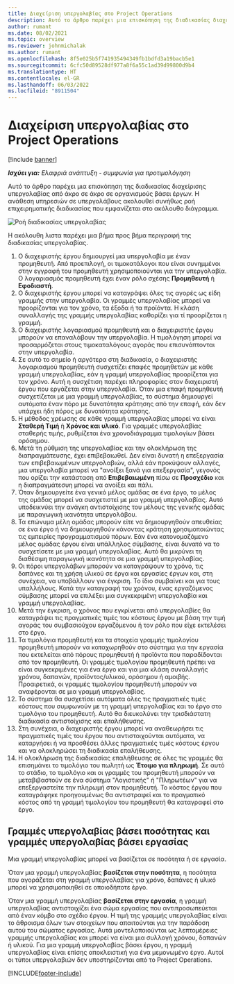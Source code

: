 ```yaml
---
title: Διαχείριση υπεργολαβίας στο Project Operations
description: Αυτό το άρθρο παρέχει μια επισκόπηση της διαδικασίας διαχείρισης υπεργολαβίας από άκρο σε άκρο συνήθως σε οργανισμούς βάσει έργων.
author: rumant
ms.date: 08/02/2021
ms.topic: overview
ms.reviewer: johnmichalak
ms.author: rumant
ms.openlocfilehash: 8f5e025b5f741935494349fb1bdfd3a19bacb5e1
ms.sourcegitcommit: 6cfc50d89528df977a8f6a55c1ad39d99800d9b4
ms.translationtype: HT
ms.contentlocale: el-GR
ms.lasthandoff: 06/03/2022
ms.locfileid: "8911504"
---
```

# <a name="subcontract-management-in-project-operations"></a>Διαχείριση υπεργολαβίας στο Project Operations

[!include [banner](../../includes/dataverse-preview.md)]

_**Ισχύει για:** Ελαφριά ανάπτυξη - συμφωνία για προτιμολόγηση_

Αυτό το άρθρο παρέχει μια επισκόπηση της διαδικασίας διαχείρισης υπεργολαβίας από άκρο σε άκρο σε οργανισμούς βάσει έργων. Η ανάθεση υπηρεσιών σε υπεργολάβους ακολουθεί συνήθως ροή επιχειρηματικής διαδικασίας που εμφανίζεται στο ακόλουθο διάγραμμα.

![Ροή διαδικασίας υπεργολαβίας](../media/SubcontractingProcessFlow.png)

Η ακόλουθη λιστα παρέχει μια βήμα προς βήμα περιγραφή της διαδικασίας υπεργολαβίας.

1. Ο διαχειριστής έργου δημιουργεί μια υπεργολαβία με έναν προμηθευτή. Από προεπιλογή, οι τιμοκατάλογοι που είναι συνημμένοι στην εγγραφή του προμηθευτή χρησιμοποιούνται για την υπεργολαβία. Ο λογαριασμός προμηθευτή έχει έναν ρόλο σχέσης **Προμηθευτή** ή **Εφοδιαστή**.
2. Ο διαχειριστής έργου μπορεί να καταγράψει όλες τις αγορές ως είδη γραμμής στην υπεργολαβία. Οι γραμμές υπεργολαβίας μπορεί να προορίζονται για τον χρόνο, τα έξοδα ή τα προϊόντα. Η κλάση συναλλαγής της γραμμής υπεργολαβίας καθορίζει για τί προορίζεται η γραμμή.
3. Ο διαχειριστής λογαριασμού προμηθευτή και ο διαχειριστής έργου μπορούν να επαναλάβουν την υπεργολαβία. Η τιμολόγηση μπορεί να προσαρμόζεται στους τιμοκαταλόγους αγοράς που επισυνάπτονται στην υπεργολαβία.
4. Σε αυτό το σημείο ή αργότερα στη διαδικασία, ο διαχειριστής λογαριασμού προμηθευτή συσχετίζει επαφές προμηθετών με κάθε γραμμή υπεργολαβίας, εάν η γραμμή υπεργολαβίας προορίζεται για τον χρόνο. Αυτή η συσχέτιση παρέχει πληροφορίες στον διαχειριστή έργου που εργάζεται στην υπεργολαβία. Όταν μια επαφή προμηθευτή συσχετίζεται με μια γραμμή υπεργολαβίας, το σύστημα δημιουργεί αυτόματα έναν πόρο με δυνατότητα κράτησης από την επαφή, εάν δεν υπάρχει ήδη πόρος με δυνατότητα κράτησης.
5. Η μέθοδος χρέωσης σε κάθε γραμμή υπεργολαβίας μπορεί να είναι **Σταθερή Τιμή** ή **Χρόνος και υλικό**. Για γραμμές υπεργολαβίας σταθερής τιμής, ρυθμίζεται ένα χρονοδιάγραμμα τιμολογίων βάσει ορόσημου.
6.  Μετά τη ρύθμιση της υπεργολαβίας και την ολοκλήρωση της διαπραγμάτευσης, έχει επιβεβαιωθεί. Δεν είναι δυνατή η επεξεργασία των επιβεβαιωμένων υπεργολαβιών, αλλά εάν προκύψουν αλλαγές, μια υπεργολαβία μπορεί να "ανοίξει ξανά για επεξεργασία", γεγονός που ορίζει την κατάσταση από **Επιβεβαιωμένη** πίσω σε **Προσχέδιο** και η διαπραγμάτεσυη μπορεί να ανοίξει και πάλι. 
7.  Όταν δημιουργείτε ένα γενικό μέλος ομάδας σε ένα έργο, το μέλος της ομάδας μπορεί να συσχετιστεί με μια γραμμή υπεργολαβίας. Αυτό υποδεικνύει την ανάγκη αντιστοίχισης του μέλους της γενικής ομάδας με παραγωγική ικανότητα υπεργολάβου.
8.  Τα επώνυμα μέλη ομάδας μπορούν είτε να δημιουργηθούν απευθείας σε ένα έργο ή να δημιουργηθούν κάνοντας κράτηση χρησιμοποιώντας τις εμπειρίες προγραμματισμού πόρων. Εάν ένα κατονομαζόμενο μέλος ομάδας έργου είναι υπάλληλος σύμβασης, είναι δυνατό να το συσχετίσετε με μια γραμμή υπεργολαβίας. Αυτό θα μικρύνει τη διαθέσιμη παραγωγική ικανότητα σε μια γραμμή υπεργολαβίας.
9.  Οι πόροι υπεργολάβων μπορούν να καταγράψουν το χρόνο, τις δαπάνες και τη χρήση υλικού σε έργα και εργασίες έργων και, στη συνέχεια, να υποβάλλουν για έγκριση. Το ίδιο συμβαίνει και για τους υπαλλήλους. Κατά την καταγραφή του χρόνου, ένας εργαζόμενος σύμβασης μπορεί να επιλέξει μια συγκεκριμένη υπεργολαβία και γραμμή υπεργολαβίας.
10. Μετά την έγκριση, ο χρόνος που εγκρίνεται από υπεργολαβίες θα καταγράψει τις πραγματικές τιμές του κόστους έργου με βάση την τιμή αγοράς του συμβασιούχου εργαζόμενου ή τον ρόλο που είχε εκτελέσει στο έργο.
11. Τα τιμολόγια προμηθευτή και τα στοιχεία γραμμής τιμολογίου προμηθευτή μπορούν να καταχωρηθούν στο σύστημα για την εργασία που εκτελείται από πόρους προμηθευτή ή προϊόντα που παραδίδονται από τον προμηθευτή. Οι γραμμές τιμολογίου προμηθευτή πρέπει να είναι συγκεκριμένες για ένα έργο και για μια κλάση συναλλαγής χρόνου, δαπανών, προϊόντος/υλικού, ορόσημου ή αμοιβής. Προαιρετικά, οι γραμμές τιμολογίου προμηθευτή μπορούν να αναφέρονται σε μια γραμμή υπεργολαβίας.
12. Το σύστημα θα συσχετίσει αυτόματα όλες τις πραγματικές τιμές κόστους που συμφωνούν με τη γραμμή υπεργολαβίας και το έργο στο τιμολόγιο του προμηθευτή. Αυτό θα διευκολύνει την τρισδιάστατη διαδικασία αντιστοίχισης και επαλήθευσης.
13. Στη συνέχεια, ο διαχειριστής έργου μπορεί να αναθεωρήσει τις πραγματικές τιμές του έργου που αντιστοιχούνται αυτόματα, να καταργήσει ή να προσθέσει άλλες πραγματικές τιμές κόστους έργου και να ολοκληρώσει τη διαδικασία επαλήθευσης.
14. Η ολοκλήρωση της διαδικασίας επαλήθευσης σε όλες τις γραμμές θα επισημάνει το τιμολόγιο του πωλητή ως **Έτοιμο για πληρωμή**. Σε αυτό το στάδιο, το τιμολόγιο και οι γραμμές του προμηθευτή μπορούν να μεταβιβαστούν σε ένα σύστημα "Λογιστικής" ή "Πληρωτέων" για να επεξεργαστείτε την πληρωμή στον προμηθευτή. Το κόστος έργου που καταγράφηκε προηγουμένως θα αντιστραφεί και το πραγματικό κόστος από τη γραμμή τιμολογίου του προμηθευτή θα καταγραφεί στο έργο.

## <a name="quantity-based-subcontract-lines-and-work-based-subcontract-lines"></a>Γραμμές υπεργολαβίας βάσει ποσότητας και γραμμές υπεργολαβίας βάσει εργασίας

Μια γραμμή υπεργολαβίας μπορεί να βασίζεται σε ποσότητα ή σε εργασία. 

Όταν μια γραμμή υπεργολαβίας **βασίζεται στην ποσότητα**, η ποσότητα που αγοράζεται στη γραμμή υπεργολαβίας για χρόνο, δαπάνες ή υλικό μπορεί να χρησιμοποιηθεί σε οποιοδήποτε έργο.

Όταν μια γραμμή υπεργολαβίας **βασίζεται στην εργασία**, η γραμμή υπεργολαβίας αντιστοιχίζει ένα σώμα εργασίας που αντιπροσωπεύεται από έναν κόμβο στο σχέδιο έργου. Η τιμή της γραμμής υπεργολαβίας είναι το άθροισμα όλων των στοιχείων που απαιτούνται για την παράδοση αυτού του σώματος εργασίας. Αυτά μοντελοποιούνται ως λεπτομέρειες γραμμής υπεργολαβίας και μπορεί να είναι μια συλλογή χρόνου, δαπανών ή υλικού. Για μια γραμμή υπεργολαβίας βάσει έργου, η γραμμή υπεργολαβίας είναι επίσης αποκλειστική για ένα μεμονωμένο έργο. Αυτοί οι τύποι υπεργολαβιών δεν υποστηρίζονται από το Project Operations.

[!INCLUDE[footer-include](../../includes/footer-banner.md)]

